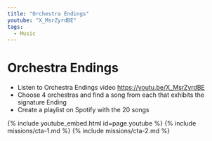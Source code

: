```yaml
---
title: "Orchestra Endings"
youtube: "X_MsrZyrdBE"
tags:
  - Music
---
```


# Orchestra Endings #

* Listen to Orchestra Endings video https://youtu.be/X_MsrZyrdBE
* Choose 4 orchestras and find a song from each that exhibits the signature Ending
* Create a playlist on Spotify with the 20 songs

{% include youtube_embed.html id=page.youtube %}
{% include missions/cta-1.md %}
{% include missions/cta-2.md %}
